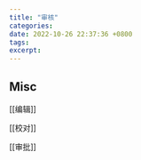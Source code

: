 ```yaml
---
title: "审核"
categories: 
date: 2022-10-26 22:37:36 +0800
tags: 
excerpt: 
---
```






## Misc

[[编辑]]

[[校对]]

[[审批]]


